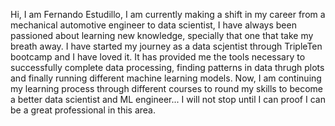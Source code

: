 Hi, I am Fernando Estudillo, I am currently making a shift in my career from a mechanical automotive engineer to data scientist, I have always been passioned about learning new knowledge, specially that one that take my breath away.
I have started my journey as a data scjentist through TripleTen bootcamp and I have loved it. It has provided me the tools necessary to successfully complete data processing, finding patterns in data thrugh plots and finally running different machine learning models.
Now, I am continuing my learning process through different courses to round my skills to become a better data scientist and ML engineer... I will not stop until I can proof I can be a great professional in this area.

